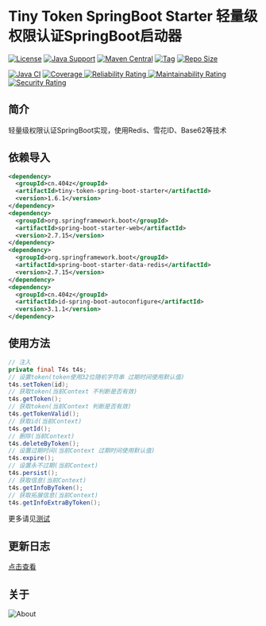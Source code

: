 # Tiny Token SpringBoot Starter 轻量级权限认证SpringBoot启动器

[![License](https://img.shields.io/github/license/ALI1416/tiny-token-spring-boot-starter?label=License)](https://www.apache.org/licenses/LICENSE-2.0.txt)
[![Java Support](https://img.shields.io/badge/Java-8+-green)](https://openjdk.org/)
[![Maven Central](https://img.shields.io/maven-central/v/cn.404z/tiny-token-spring-boot-starter?label=Maven%20Central)](https://mvnrepository.com/artifact/cn.404z/tiny-token-spring-boot-starter)
[![Tag](https://img.shields.io/github/v/tag/ALI1416/tiny-token-spring-boot-starter?label=Tag)](https://github.com/ALI1416/tiny-token-spring-boot-starter/tags)
[![Repo Size](https://img.shields.io/github/repo-size/ALI1416/tiny-token-spring-boot-starter?label=Repo%20Size&color=success)](https://github.com/ALI1416/tiny-token-spring-boot-starter/archive/refs/heads/master.zip)

[![Java CI](https://github.com/ALI1416/tiny-token-spring-boot-starter/actions/workflows/ci.yml/badge.svg)](https://github.com/ALI1416/tiny-token-spring-boot-starter/actions/workflows/ci.yml)
[![Coverage](https://sonarcloud.io/api/project_badges/measure?project=ALI1416_tiny-token-spring-boot-starter&metric=coverage)
![Reliability Rating](https://sonarcloud.io/api/project_badges/measure?project=ALI1416_tiny-token-spring-boot-starter&metric=reliability_rating)
![Maintainability Rating](https://sonarcloud.io/api/project_badges/measure?project=ALI1416_tiny-token-spring-boot-starter&metric=sqale_rating)
![Security Rating](https://sonarcloud.io/api/project_badges/measure?project=ALI1416_tiny-token-spring-boot-starter&metric=security_rating)](https://sonarcloud.io/summary/new_code?id=ALI1416_tiny-token-spring-boot-starter)

## 简介

轻量级权限认证SpringBoot实现，使用Redis、雪花ID、Base62等技术

## 依赖导入

```xml
<dependency>
  <groupId>cn.404z</groupId>
  <artifactId>tiny-token-spring-boot-starter</artifactId>
  <version>1.6.1</version>
</dependency>
<dependency>
  <groupId>org.springframework.boot</groupId>
  <artifactId>spring-boot-starter-web</artifactId>
  <version>2.7.15</version>
</dependency>
<dependency>
  <groupId>org.springframework.boot</groupId>
  <artifactId>spring-boot-starter-data-redis</artifactId>
  <version>2.7.15</version>
</dependency>
<dependency>
  <groupId>cn.404z</groupId>
  <artifactId>id-spring-boot-autoconfigure</artifactId>
  <version>3.1.1</version>
</dependency>
```

## 使用方法

```java
// 注入
private final T4s t4s;
// 设置token(token使用32位随机字符串 过期时间使用默认值)
t4s.setToken(id);
// 获取token(当前Context 不判断是否有效)
t4s.getToken();
// 获取token(当前Context 判断是否有效)
t4s.getTokenValid();
// 获取id(当前Context)
t4s.getId();
// 删除(当前Context)
t4s.deleteByToken();
// 设置过期时间(当前Context 过期时间使用默认值)
t4s.expire();
// 设置永不过期(当前Context)
t4s.persist();
// 获取信息(当前Context)
t4s.getInfoByToken();
// 获取拓展信息(当前Context)
t4s.getInfoExtraByToken();
```

更多请见[测试](./test/tiny-token-spring-boot-starter-test)

## 更新日志

[点击查看](./CHANGELOG.md)

## 关于

<picture>
  <source media="(prefers-color-scheme: dark)" srcset="https://www.404z.cn/images/about.dark.svg">
  <img alt="About" src="https://www.404z.cn/images/about.light.svg">
</picture>
